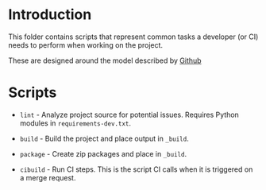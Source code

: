 # Introduction

This folder contains scripts that represent common tasks a developer (or CI)
needs to perform when working on the project.

These are designed around the model described by
[Github](https://github.blog/2015-06-30-scripts-to-rule-them-all/)


# Scripts

- `lint` - Analyze project source for potential issues. Requires Python modules
  in `requirements-dev.txt`.

- `build` - Build the project and place output in `_build`.

- `package` - Create zip packages and place in `_build`.

- `cibuild` - Run CI steps. This is the script CI calls when it is triggered on
  a merge request.
